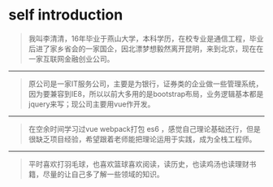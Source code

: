# self introduction
> 我叫李清清，16年毕业于燕山大学，本科学历，在校专业是通信工程，毕业后进了家乡省会的一家国企，因北漂梦想毅然离开昆明，来到北京，现在在一家互联网金融创业公司。
---------
> 原公司是一家IT服务公司，主要是为银行，证券类的企业做一些管理系统，因为要兼容到IE8，所以以前大多用的是bootstrap布局，业务逻辑基本都是jquery来写；现公司主要用vue作开发。
------
> 在空余时间学习过vue webpack打包 es6 ，感觉自己理论基础还行，但是很缺乏项目经验，希望跟着老师能把理论运用于实践，成为全栈工程师。
---
> 平时喜欢打羽毛球，也喜欢篮球喜欢阅读，读历史，也读鸡汤也读理财书籍，尽量的让自己多了解一些领域的知识。
